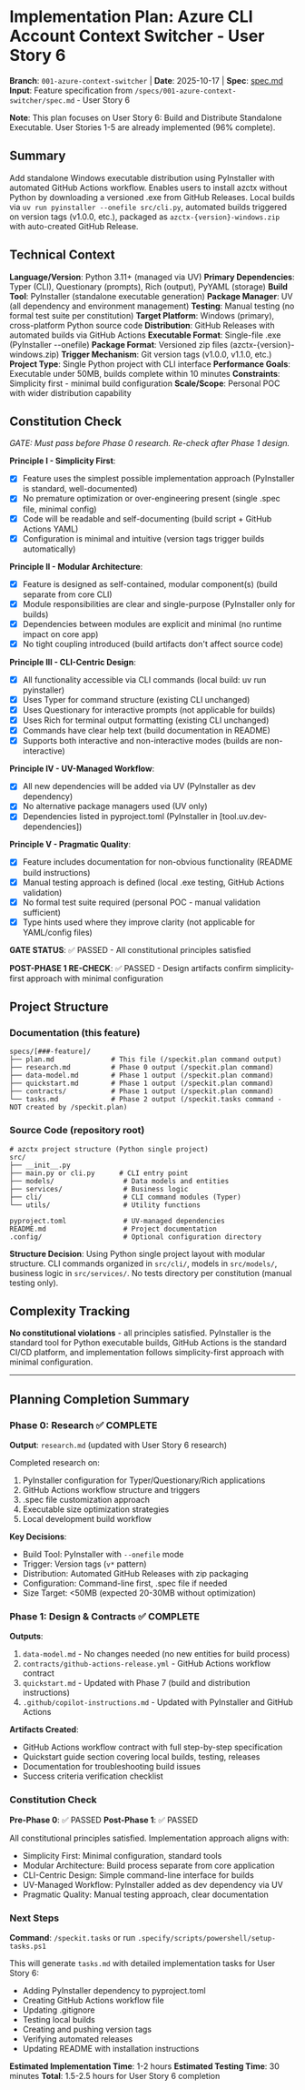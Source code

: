 # Implementation Plan: Azure CLI Account Context Switcher - User Story 6

**Branch**: `001-azure-context-switcher` | **Date**: 2025-10-17 | **Spec**: [spec.md](./spec.md)
**Input**: Feature specification from `/specs/001-azure-context-switcher/spec.md` - User Story 6

**Note**: This plan focuses on User Story 6: Build and Distribute Standalone Executable. User Stories 1-5 are already implemented (96% complete).

## Summary

Add standalone Windows executable distribution using PyInstaller with automated GitHub Actions workflow. Enables users to install azctx without Python by downloading a versioned .exe from GitHub Releases. Local builds via `uv run pyinstaller --onefile src/cli.py`, automated builds triggered on version tags (v1.0.0, etc.), packaged as `azctx-{version}-windows.zip` with auto-created GitHub Release.

## Technical Context

**Language/Version**: Python 3.11+ (managed via UV)
**Primary Dependencies**: Typer (CLI), Questionary (prompts), Rich (output), PyYAML (storage)
**Build Tool**: PyInstaller (standalone executable generation)
**Package Manager**: UV (all dependency and environment management)
**Testing**: Manual testing (no formal test suite per constitution)
**Target Platform**: Windows (primary), cross-platform Python source code
**Distribution**: GitHub Releases with automated builds via GitHub Actions
**Executable Format**: Single-file .exe (PyInstaller --onefile)
**Package Format**: Versioned zip files (azctx-{version}-windows.zip)
**Trigger Mechanism**: Git version tags (v1.0.0, v1.1.0, etc.)
**Project Type**: Single Python project with CLI interface
**Performance Goals**: Executable under 50MB, builds complete within 10 minutes
**Constraints**: Simplicity first - minimal build configuration
**Scale/Scope**: Personal POC with wider distribution capability

## Constitution Check

*GATE: Must pass before Phase 0 research. Re-check after Phase 1 design.*

**Principle I - Simplicity First**:

- [x] Feature uses the simplest possible implementation approach (PyInstaller is standard, well-documented)
- [x] No premature optimization or over-engineering present (single .spec file, minimal config)
- [x] Code will be readable and self-documenting (build script + GitHub Actions YAML)
- [x] Configuration is minimal and intuitive (version tags trigger builds automatically)

**Principle II - Modular Architecture**:

- [x] Feature is designed as self-contained, modular component(s) (build separate from core CLI)
- [x] Module responsibilities are clear and single-purpose (PyInstaller only for builds)
- [x] Dependencies between modules are explicit and minimal (no runtime impact on core app)
- [x] No tight coupling introduced (build artifacts don't affect source code)

**Principle III - CLI-Centric Design**:

- [x] All functionality accessible via CLI commands (local build: uv run pyinstaller)
- [x] Uses Typer for command structure (existing CLI unchanged)
- [x] Uses Questionary for interactive prompts (not applicable for builds)
- [x] Uses Rich for terminal output formatting (existing CLI unchanged)
- [x] Commands have clear help text (build documentation in README)
- [x] Supports both interactive and non-interactive modes (builds are non-interactive)

**Principle IV - UV-Managed Workflow**:

- [x] All new dependencies will be added via UV (PyInstaller as dev dependency)
- [x] No alternative package managers used (UV only)
- [x] Dependencies listed in pyproject.toml (PyInstaller in [tool.uv.dev-dependencies])

**Principle V - Pragmatic Quality**:

- [x] Feature includes documentation for non-obvious functionality (README build instructions)
- [x] Manual testing approach is defined (local .exe testing, GitHub Actions validation)
- [x] No formal test suite required (personal POC - manual validation sufficient)
- [x] Type hints used where they improve clarity (not applicable for YAML/config files)

**GATE STATUS**: ✅ PASSED - All constitutional principles satisfied

**POST-PHASE 1 RE-CHECK**: ✅ PASSED - Design artifacts confirm simplicity-first approach with minimal configuration

## Project Structure

### Documentation (this feature)

```
specs/[###-feature]/
├── plan.md              # This file (/speckit.plan command output)
├── research.md          # Phase 0 output (/speckit.plan command)
├── data-model.md        # Phase 1 output (/speckit.plan command)
├── quickstart.md        # Phase 1 output (/speckit.plan command)
├── contracts/           # Phase 1 output (/speckit.plan command)
└── tasks.md             # Phase 2 output (/speckit.tasks command - NOT created by /speckit.plan)
```

### Source Code (repository root)

```
# azctx project structure (Python single project)
src/
├── __init__.py
├── main.py or cli.py      # CLI entry point
├── models/                 # Data models and entities
├── services/               # Business logic
├── cli/                    # CLI command modules (Typer)
└── utils/                  # Utility functions

pyproject.toml              # UV-managed dependencies
README.md                   # Project documentation
.config/                    # Optional configuration directory
```

**Structure Decision**: Using Python single project layout with modular structure.
CLI commands organized in `src/cli/`, models in `src/models/`, business logic in
`src/services/`. No tests directory per constitution (manual testing only).

## Complexity Tracking

**No constitutional violations** - all principles satisfied. PyInstaller is the standard tool for Python executable builds, GitHub Actions is the standard CI/CD platform, and implementation follows simplicity-first approach with minimal configuration.

---

## Planning Completion Summary

### Phase 0: Research ✅ COMPLETE

**Output**: `research.md` (updated with User Story 6 research)

Completed research on:
1. PyInstaller configuration for Typer/Questionary/Rich applications
2. GitHub Actions workflow structure and triggers
3. .spec file customization approach
4. Executable size optimization strategies
5. Local development build workflow

**Key Decisions**:
- Build Tool: PyInstaller with `--onefile` mode
- Trigger: Version tags (`v*` pattern)
- Distribution: Automated GitHub Releases with zip packaging
- Configuration: Command-line first, .spec file if needed
- Size Target: <50MB (expected 20-30MB without optimization)

### Phase 1: Design & Contracts ✅ COMPLETE

**Outputs**:
1. `data-model.md` - No changes needed (no new entities for build process)
2. `contracts/github-actions-release.yml` - GitHub Actions workflow contract
3. `quickstart.md` - Updated with Phase 7 (build and distribution instructions)
4. `.github/copilot-instructions.md` - Updated with PyInstaller and GitHub Actions

**Artifacts Created**:
- GitHub Actions workflow contract with full step-by-step specification
- Quickstart guide section covering local builds, testing, releases
- Documentation for troubleshooting build issues
- Success criteria verification checklist

### Constitution Check

**Pre-Phase 0**: ✅ PASSED
**Post-Phase 1**: ✅ PASSED

All constitutional principles satisfied. Implementation approach aligns with:
- Simplicity First: Minimal configuration, standard tools
- Modular Architecture: Build process separate from core application
- CLI-Centric Design: Simple command-line interface for builds
- UV-Managed Workflow: PyInstaller added as dev dependency via UV
- Pragmatic Quality: Manual testing approach, clear documentation

### Next Steps

**Command**: `/speckit.tasks` or run `.specify/scripts/powershell/setup-tasks.ps1`

This will generate `tasks.md` with detailed implementation tasks for User Story 6:
- Adding PyInstaller dependency to pyproject.toml
- Creating GitHub Actions workflow file
- Updating .gitignore
- Testing local builds
- Creating and pushing version tags
- Verifying automated releases
- Updating README with installation instructions

**Estimated Implementation Time**: 1-2 hours
**Estimated Testing Time**: 30 minutes
**Total**: 1.5-2.5 hours for User Story 6 completion

